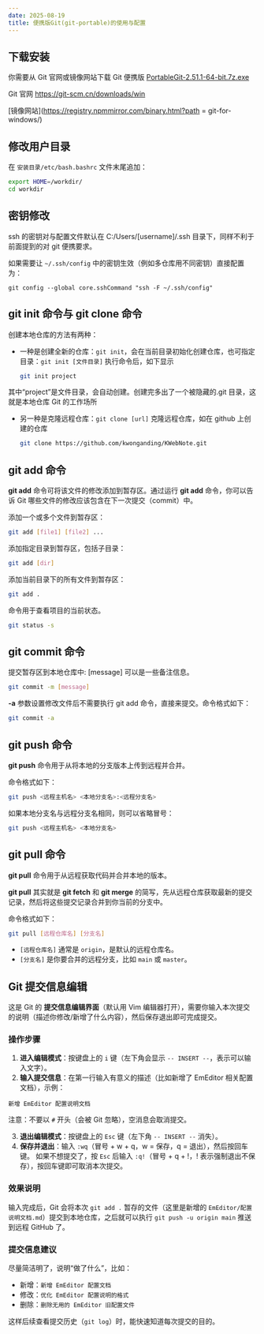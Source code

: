 ```yaml
---
date: 2025-08-19
title: 便携版Git(git-portable)的使用与配置
---
```

## 下载安装

你需要从 Git 官网或镜像网站下载 Git 便携版 [PortableGit-2.51.1-64-bit.7z.exe](https://registry.npmmirror.com/-/binary/git-for-windows/v2.51.1.windows.1/PortableGit-2.51.1-64-bit.7z.exe)

Git 官网 https://git-scm.cn/downloads/win

 [镜像网站](https://registry.npmmirror.com/binary.html?path = git-for-windows/)

## 修改用户目录

在 `安装目录/etc/bash.bashrc` 文件末尾追加：

```bash
export HOME=/workdir/ 
cd workdir
```

## 密钥修改

ssh 的密钥对与配置文件默认在 C:/Users/[username]/.ssh 目录下，同样不利于前面提到的对 git 便携要求。

如果需要让 `~/.ssh/config` 中的密钥生效（例如多仓库用不同密钥）直接配置为：

```
git config --global core.sshCommand "ssh -F ~/.ssh/config"
```

## git init 命令与 git clone 命令

创建本地仓库的方法有两种：

- 一种是创建全新的仓库：`git init`，会在当前目录初始化创建仓库，也可指定目录：`git init [文件目录]` 执行命令后，如下显示

  ```bash
  git init project
  ```

其中“project”是文件目录，会自动创建。创建完多出了一个被隐藏的.git 目录，这就是本地仓库 Git 的工作场所

- 另一种是克隆远程仓库：`git clone [url]` 克隆远程仓库，如在 github 上创建的仓库

  ```bash
  git clone https://github.com/kwonganding/KWebNote.git
  ```


## git add 命令

**git add** 命令可将该文件的修改添加到暂存区。通过运行 **git add** 命令，你可以告诉 Git 哪些文件的修改应该包含在下一次提交（commit）中。

添加一个或多个文件到暂存区：

  ```bash
git add [file1] [file2] ...
  ```

添加指定目录到暂存区，包括子目录：

  ```bash
git add [dir]
  ```

添加当前目录下的所有文件到暂存区：

  ```bash
git add .
  ```

命令用于查看项目的当前状态。

  ```bash
git status -s
  ```

## git commit 命令

提交暂存区到本地仓库中: [message] 可以是一些备注信息。

  ```bash
git commit -m [message]
  ```

**-a** 参数设置修改文件后不需要执行 git add 命令，直接来提交。命令格式如下：

  ```bash
git commit -a
  ```

## git push 命令


**git push** 命令用于从将本地的分支版本上传到远程并合并。

命令格式如下：

  ```bash
git push <远程主机名> <本地分支名>:<远程分支名>
  ```

如果本地分支名与远程分支名相同，则可以省略冒号：

  ```bash
git push <远程主机名> <本地分支名>
  ```

## git pull 命令


**git pull** 命令用于从远程获取代码并合并本地的版本。

**git pull** 其实就是 **git fetch** 和 **git merge** 的简写，先从远程仓库获取最新的提交记录，然后将这些提交记录合并到你当前的分支中。

命令格式如下：

  ```bash
git pull [远程仓库名] [分支名]
  ```

- `[远程仓库名]` 通常是 `origin`，是默认的远程仓库名。
- `[分支名]` 是你要合并的远程分支，比如 `main` 或 `master`。

## Git 提交信息编辑

这是 Git 的 **提交信息编辑界面**（默认用 Vim 编辑器打开），需要你输入本次提交的说明（描述你修改/新增了什么内容），然后保存退出即可完成提交。

### 操作步骤

1. **进入编辑模式**：按键盘上的 `i` 键（左下角会显示 `-- INSERT --`，表示可以输入文字）。
2. **输入提交信息**：在第一行输入有意义的描述（比如新增了 EmEditor 相关配置文档），示例：

 ```Plain
 新增 EmEditor 配置说明文档
 ```

注意：不要以 `#` 开头（会被 Git 忽略），空消息会取消提交。

3. **退出编辑模式**：按键盘上的 `Esc` 键（左下角 `-- INSERT --` 消失）。
4. **保存并退出**：输入 `:wq`（冒号 + w + q，w = 保存，q = 退出），然后按回车键。
   如果不想提交了，按 `Esc` 后输入 `:q!`（冒号 + q + !，! 表示强制退出不保存），按回车键即可取消本次提交。

### 效果说明

输入完成后，Git 会将本次 `git add .` 暂存的文件（这里是新增的 `EmEditor/配置说明文档.md`）提交到本地仓库，之后就可以执行 `git push -u origin main` 推送到远程 GitHub 了。

### 提交信息建议

尽量简洁明了，说明“做了什么”，比如：

- 新增：`新增 EmEditor 配置文档`
- 修改：`优化 EmEditor 配置说明的格式`
- 删除：`删除无用的 EmEditor 旧配置文件`

这样后续查看提交历史（`git log`）时，能快速知道每次提交的目的。
